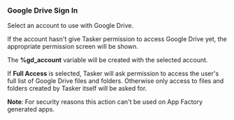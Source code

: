 ### Google Drive Sign In

Select an account to use with Google Drive.

If the account hasn\'t give Tasker permission to access Google Drive
yet, the appropriate permission screen will be shown.

The **%gd\_account** variable will be created with the selected account.

If **Full Access** is selected, Tasker will ask permission to access the
user\'s full list of Google Drive files and folders. Otherwise only
access to files and folders created by Tasker itself will be asked for.

**Note**: For security reasons this action can\'t be used on App Factory
generated apps.
